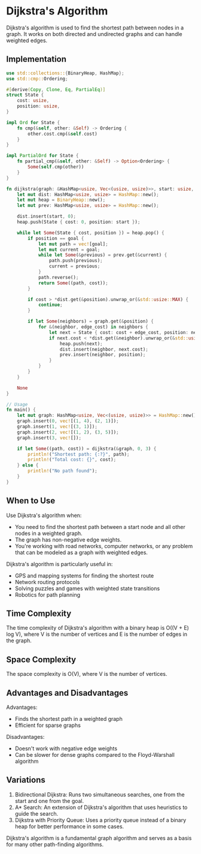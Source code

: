 # Dijkstra's Algorithm

Dijkstra's algorithm is used to find the shortest path between nodes in a graph. It works on both directed and undirected graphs and can handle weighted edges.

## Implementation

```rust
use std::collections::{BinaryHeap, HashMap};
use std::cmp::Ordering;

#[derive(Copy, Clone, Eq, PartialEq)]
struct State {
    cost: usize,
    position: usize,
}

impl Ord for State {
    fn cmp(&self, other: &Self) -> Ordering {
        other.cost.cmp(&self.cost)
    }
}

impl PartialOrd for State {
    fn partial_cmp(&self, other: &Self) -> Option<Ordering> {
        Some(self.cmp(other))
    }
}

fn dijkstra(graph: &HashMap<usize, Vec<(usize, usize)>>, start: usize, goal: usize) -> Option<(Vec<usize>, usize)> {
    let mut dist: HashMap<usize, usize> = HashMap::new();
    let mut heap = BinaryHeap::new();
    let mut prev: HashMap<usize, usize> = HashMap::new();

    dist.insert(start, 0);
    heap.push(State { cost: 0, position: start });

    while let Some(State { cost, position }) = heap.pop() {
        if position == goal {
            let mut path = vec![goal];
            let mut current = goal;
            while let Some(&previous) = prev.get(&current) {
                path.push(previous);
                current = previous;
            }
            path.reverse();
            return Some((path, cost));
        }

        if cost > *dist.get(&position).unwrap_or(&std::usize::MAX) {
            continue;
        }

        if let Some(neighbors) = graph.get(&position) {
            for &(neighbor, edge_cost) in neighbors {
                let next = State { cost: cost + edge_cost, position: neighbor };
                if next.cost < *dist.get(&neighbor).unwrap_or(&std::usize::MAX) {
                    heap.push(next);
                    dist.insert(neighbor, next.cost);
                    prev.insert(neighbor, position);
                }
            }
        }
    }

    None
}

// Usage
fn main() {
    let mut graph: HashMap<usize, Vec<(usize, usize)>> = HashMap::new();
    graph.insert(0, vec![(1, 4), (2, 1)]);
    graph.insert(1, vec![(3, 1)]);
    graph.insert(2, vec![(1, 2), (3, 5)]);
    graph.insert(3, vec![]);

    if let Some((path, cost)) = dijkstra(&graph, 0, 3) {
        println!("Shortest path: {:?}", path);
        println!("Total cost: {}", cost);
    } else {
        println!("No path found");
    }
}
```

## When to Use

Use Dijkstra's algorithm when:

- You need to find the shortest path between a start node and all other nodes in a weighted graph.
- The graph has non-negative edge weights.
- You're working with road networks, computer networks, or any problem that can be modeled as a graph with weighted edges.

Dijkstra's algorithm is particularly useful in:

- GPS and mapping systems for finding the shortest route
- Network routing protocols
- Solving puzzles and games with weighted state transitions
- Robotics for path planning

## Time Complexity

The time complexity of Dijkstra's algorithm with a binary heap is O((V + E) log V), where V is the number of vertices and E is the number of edges in the graph.

## Space Complexity

The space complexity is O(V), where V is the number of vertices.

## Advantages and Disadvantages

Advantages:
- Finds the shortest path in a weighted graph
- Efficient for sparse graphs

Disadvantages:
- Doesn't work with negative edge weights
- Can be slower for dense graphs compared to the Floyd-Warshall algorithm

## Variations

1. Bidirectional Dijkstra: Runs two simultaneous searches, one from the start and one from the goal.
2. A* Search: An extension of Dijkstra's algorithm that uses heuristics to guide the search.
3. Dijkstra with Priority Queue: Uses a priority queue instead of a binary heap for better performance in some cases.

Dijkstra's algorithm is a fundamental graph algorithm and serves as a basis for many other path-finding algorithms.

